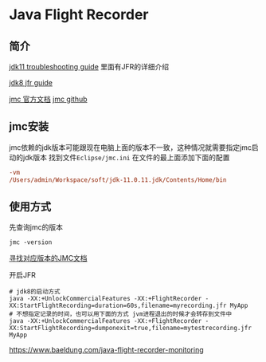 # Java Flight Recorder

## 简介
[jdk11 troubleshooting guide](https://docs.oracle.com/en/java/javase/11/troubleshoot/index.html '') 里面有JFR的详细介绍

[jdk8 jfr guide](https://docs.oracle.com/javacomponents/jmc-5-5/jfr-runtime-guide/preface_jfrrt.htm#JFRRT165 '')

[jmc 官方文档](https://www.oracle.com/java/technologies/jdk-mission-control.html '')
[jmc github](https://github.com/openjdk/jmc '')

## jmc安装

jmc依赖的jdk版本可能跟现在电脑上面的版本不一致，这种情况就需要指定jmc启动的jdk版本
找到文件`Eclipse/jmc.ini`
在文件的最上面添加下面的配置
```ini
-vm
/Users/admin/Workspace/soft/jdk-11.0.11.jdk/Contents/Home/bin
```

## 使用方式

先查询jmc的版本
```
jmc -version
```

[寻找对应版本的JMC文档](https://docs.oracle.com/en/java/java-components/jdk-mission-control/ '')

开启JFR
```shell
# jdk8的启动方式
java -XX:+UnlockCommercialFeatures -XX:+FlightRecorder -XX:StartFlightRecording=duration=60s,filename=myrecording.jfr MyApp
# 不想指定记录的时间，也可以用下面的方式 jvm进程退出的时候才会转存到文件中
java -XX:+UnlockCommercialFeatures -XX:+FlightRecorder -XX:StartFlightRecording=dumponexit=true,filename=mytestrecording.jfr MyApp
```


https://www.baeldung.com/java-flight-recorder-monitoring